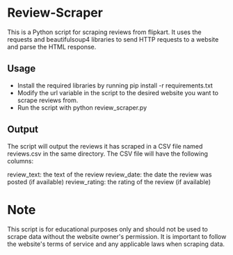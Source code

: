 # Review-Scraper
This is a Python script for scraping reviews from flipkart. It uses the requests and beautifulsoup4 libraries to send HTTP requests to a website and parse the HTML response.

## Usage
* Install the required libraries by running pip install -r requirements.txt
* Modify the url variable in the script to the desired website you want to scrape reviews from.
* Run the script with python review_scraper.py

## Output
The script will output the reviews it has scraped in a CSV file named reviews.csv in the same directory. The CSV file will have the following columns:

review_text: the text of the review
review_date: the date the review was posted (if available)
review_rating: the rating of the review (if available)

# Note
This script is for educational purposes only and should not be used to scrape data without the website owner's permission. It is important to follow the website's terms of service and any applicable laws when scraping data.
